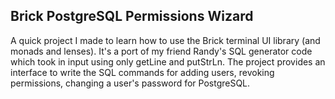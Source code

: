 ## Brick PostgreSQL Permissions Wizard

A quick project I made to learn how to use the Brick terminal UI library (and monads and lenses). It's a port of my friend Randy's SQL generator code which took in input using only getLine and putStrLn. The project provides an interface to write the SQL commands for adding users, revoking permissions, changing a user's password for PostgreSQL.
